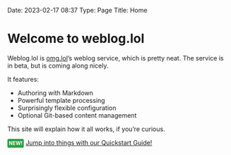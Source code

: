 Date: 2023-02-17 08:37
Type: Page
Title: Home

# Welcome to weblog.lol

Weblog.lol is [omg.lol](https://omg.lol)’s weblog service, which is pretty neat. The service is in beta, but is coming along nicely.

It features:

- Authoring with Markdown
- Powerful template processing
- Surprisingly flexible configuration
- Optional Git-based content management

This site will explain how it all works, if you’re curious.

<span style="background: #2f9e44; color: #fff; padding: .3em; font-weight: bold; font-size: 80%; text-transform: uppercase; border-radius: .3em;">New!</span> [Jump into things with our Quickstart Guide!](https://weblog.lol/quickstart-1-intro)

<!--
<i class="fa-solid fa-fw fa-circle-right"></i> [Ready to get started?](/getting-started)

Or, jump to a specific topic:

- [Configuration basics](/configuration-basics)
- [Configuration items](/configuration-items)
- Templates <small><em>coming soon</em></small>
- Entries <small><em>coming soon</em></small>
- Entry metadata <small><em>coming soon</em></small>
- Search <small><em>coming soon</em></small>
- Feeds <small><em>coming soon</em></small>
- Publishing with Git <small><em>coming soon</em></small>
- Appendix
  - Tag list <small><em>coming soon</em></small>
  - Date/time formatting <small><em>coming soon</em></small>
-->